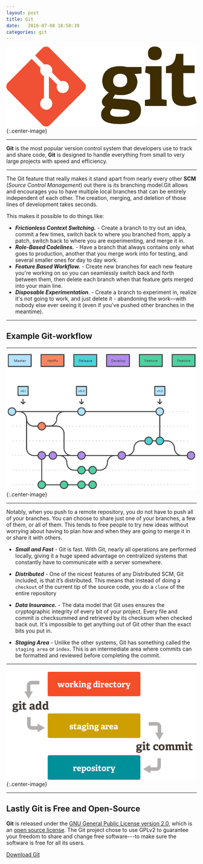 ```yaml
---
layout: post
title: Git
date:   2016-07-08 18:50:39  
categories: git
---
```


![Git](/assets/img/git-full-color.png){:.center-image}

---

**Git** is the most popular version control system that developers use to track and share code, **Git** is  designed to handle everything from small to very large projects with speed and efficiency. 

---

The Git feature that really makes it stand apart from nearly every other **SCM** (_Source Control Management_) out there is its branching model.Git allows and encourages you to have multiple local branches that can be entirely independent of each other. The creation, merging, and deletion of those lines of development takes seconds. 

This makes it possible to do things like:

- **_Frictionless Context Switching._** -  Create a branch to try out an idea, commit a few times, switch back to where you branched from, apply a patch, switch back to where you are experimenting, and merge it in. 
- **_Role-Based Codelines._** - Have a branch that always contains only what goes to production, another that you merge work into for testing, and several smaller ones for day to day work. 
- **_Feature Based Workflow._** -  Create new branches for each new feature you're working on so you can seamlessly switch back and forth between them, then delete each branch when that feature gets merged into your main line. 
- **_Disposable Experimentation_**. - Create a branch to experiment in, realize it's not going to work, and just delete it - abandoning the work—with nobody else ever seeing it (even if you've pushed other branches in the meantime). 

---

## Example Git-workflow

----

![git-workflow](/assets/img/git-workflow.png){:.center-image}

---

Notably, when you push to a remote repository, you do not have to push all of your branches. You can choose to share just one of your branches, a few of them, or all of them. This tends to free people to try new ideas without worrying about having to plan how and when they are going to merge it in or share it with others.

- **_Small and Fast_** - Git is fast. With Git, nearly all operations are performed locally, giving it a huge speed advantage on centralized systems that constantly have to communicate with a server somewhere.

- **_Distributed_** - One of the nicest features of any Distributed SCM, Git included, is that it’s distributed. This means that instead of doing a `checkout` of the current tip of the source code, you do a `clone` of the entire repository

- **_Data Insurance._** - The data model that Git uses ensures the cryptographic integrity of every bit of your project. Every file and commit is checksummed and retrieved by its checksum when checked back out. It's impossible to get anything out of Git other than the exact bits you put in.

- **_Staging Area_** - Unlike the other systems, Git has something called the `staging area` or `index`. This is an intermediate area where commits can be formatted and reviewed before completing the commit.

---

![staging-area](/assets/img/staging.png){:.center-image}

---

## Lastly Git is Free and Open-Source

**Git** is released under the [GNU General Public License version 2.0](http://opensource.org/licenses/GPL-2.0), which is an [open source license](http://www.opensource.org/docs/osd). The Git project chose to use GPLv2 to guarantee your freedom to share and change free software---to make sure the software is free for all its users.

[Download Git](https://git-scm.com/)

